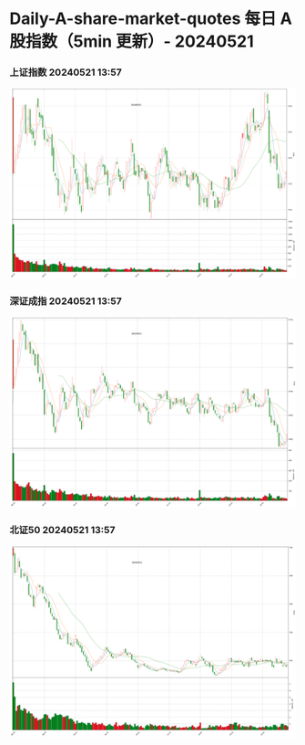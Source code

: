 
# Daily-A-share-market-quotes 每日 A 股指数（5min 更新）- 20240521

### 上证指数 20240521 13:57
![](./fig/2024/5/20240521-sh000001.png)

### 深证成指 20240521 13:57
![](./fig/2024/5/20240521-sz399001.png)

### 北证50 20240521 13:57
![](./fig/2024/5/20240521-bj899050.png)
